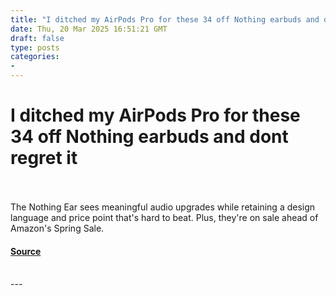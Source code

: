 ```yaml
---
title: "I ditched my AirPods Pro for these 34 off Nothing earbuds and dont regret it"
date: Thu, 20 Mar 2025 16:51:21 GMT
draft: false
type: posts
categories: 
- 
---
```

# I ditched my AirPods Pro for these 34 off Nothing earbuds and dont regret it

<br/>

<br/>
The Nothing Ear sees meaningful audio upgrades while retaining a design language and price point that's hard to beat. Plus, they're on sale ahead of Amazon's Spring Sale.

#### [Source](https://www.zdnet.com/article/i-ditched-my-airpods-pro-for-these-discounted-nothing-earbuds-and-dont-regret-it/)

<br/>
---
